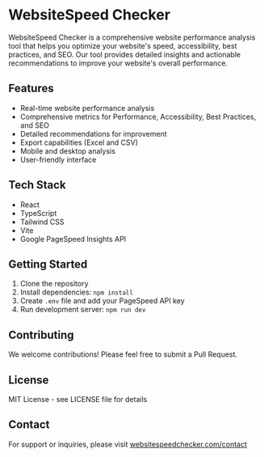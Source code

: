 # WebsiteSpeed Checker

WebsiteSpeed Checker is a comprehensive website performance analysis tool that helps you optimize your website's speed, accessibility, best practices, and SEO. Our tool provides detailed insights and actionable recommendations to improve your website's overall performance.

## Features

- Real-time website performance analysis
- Comprehensive metrics for Performance, Accessibility, Best Practices, and SEO
- Detailed recommendations for improvement
- Export capabilities (Excel and CSV)
- Mobile and desktop analysis
- User-friendly interface

## Tech Stack

- React
- TypeScript
- Tailwind CSS
- Vite
- Google PageSpeed Insights API

## Getting Started

1. Clone the repository
2. Install dependencies: `npm install`
3. Create `.env` file and add your PageSpeed API key
4. Run development server: `npm run dev`

## Contributing

We welcome contributions! Please feel free to submit a Pull Request.

## License

MIT License - see LICENSE file for details

## Contact

For support or inquiries, please visit [websitespeedchecker.com/contact](https://websitespeedchecker.com/contact)